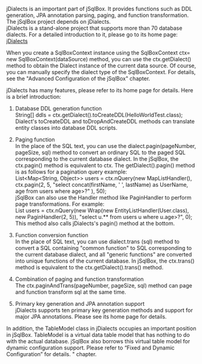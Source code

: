 jDialects is an important part of jSqlBox. It provides functions such as DDL generation, JPA annotation parsing, paging, and function transformation. The jSqlBox project depends on jDialects.  
jDialects is a stand-alone project that supports more than 70 database dialects. For a detailed introduction to it, please go to its home page: [jDialects](../../jDialects)  

When you create a SqlBoxContext instance using the SqlBoxContext ctx= new SqlBoxContext(dataSource) method, you can use the ctx.getDialect() method to obtain the Dialect instance of the current data source. Of course, you can manually specify the dialect type of the SqlBoxContext. For details, see the "Advanced Configuration of the jSqlBox" chapter.   

jDialects has many features, please refer to its home page for details. Here is a brief introduction:    
1. Database DDL generation function  
String[] ddls = ctx.getDialect().toCreateDDL(HelloWorldTest.class);  
Dialect's toCreateDDL and toDropAndCreateDDL methods can translate entity classes into database DDL scripts.  

2. Paging function  
In the place of the SQL text, you can use the dialect.pagin(pageNumber, pageSize, sql) method to convert an ordinary SQL to the paged SQL corresponding to the current database dialect. In the jSqlBox, the ctx.pagin() method is equivalent to ctx. The getDialect().pagin() method is as follows for a pagination query example:  
 List<Map<String, Object>> users = ctx.nQuery(new MapListHandler(), ctx.pagin(2, 5, "select concat(firstName, ' ', lastName) as UserName, age from users where age>?" ), 50);  
jSqlBox can also use the Handler method like PaginHandler to perform page transformations. For example:  
List<User> users = ctx.nQuery(new Wrap(new EntityListHandler(User.class), new PaginHandler(2, 5)), "select u.** from users u where u.age>?", 0);  
This method also calls jDialects's pagin() method at the bottom.  

3. Function conversion function  
In the place of SQL text, you can use dialect.trans (sql) method to convert a SQL containing "common function" to SQL corresponding to the current database dialect, and all "generic functions" are converted into unique functions of the current database. In jSqlBox, the ctx.trans() method is equivalent to the ctx.getDialect().trans() method.  

4. Combination of paging and function transformation  
The ctx.paginAndTrans(pageNumber, pageSize, sql) method can page and function transform sql at the same time.  

5. Primary key generation and JPA annotation support  
jDialects supports ten primary key generation methods and support for major JPA annotations. Please see its home page for details.  

In addition, the TableModel class in jDialects occupies an important position in jSqlBox. TableModel is a virtual data table model that has nothing to do with the actual database. jSqlBox also borrows this virtual table model for dynamic configuration support. Please refer to “Fixed and Dynamic Configuration” for details. " chapter.  